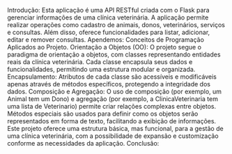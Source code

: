 Introdução: Esta aplicação é uma API RESTful criada com o Flask para gerenciar informações de uma clínica veterinária.
A aplicação permite realizar operações como cadastro de animais, donos, veterinários, serviços e consultas. 
Além disso, oferece funcionalidades para listar, adicionar, editar e remover consultas.
Apendemos: Conceitos de Programação Aplicados ao Projeto.
Orientação a Objetos (OO): O projeto segue o paradigma de orientação a objetos, com classes representando entidades reais da clínica veterinária. 
Cada classe encapsula seus dados e funcionalidades, permitindo uma estrutura modular e organizada.
Encapsulamento: Atributos de cada classe são acessíveis e modificáveis apenas através de métodos específicos, protegendo a integridade dos dados.
Composição e Agregação: O uso de composição (por exemplo, um Animal tem um Dono) e agregação (por exemplo, a ClinicaVeterinaria tem uma lista de Veterinario) permite criar relações complexas entre objetos.
Métodos especiais são usados para definir como os objetos serão representados em forma de texto, facilitando a exibição de informações.
Este projeto oferece uma estrutura básica, mas funcional, para a gestão de uma clínica veterinária, com a possibilidade de expansão e customização conforme as necessidades da aplicação.
Conclusão: 
